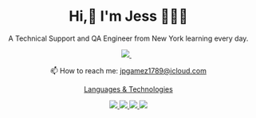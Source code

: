 <h1 align='center'>
  Hi,👋 I'm Jess 🧑🏻‍💻
</h1>

<p align='center'>
  A Technical Support and QA Engineer from New York learning every day.
</p>

<p align='center'>
  <a href="https://www.linkedin.com/in/jpgamez/">
    <img src="https://img.shields.io/badge/linkedin-%230077B5.svg?&style=for-the-badge&logo=linkedin&logoColor=white" />
  </a>&nbsp;&nbsp;
 </p>

 <p align='center'>
  📫 How to reach me: <a href='mailto:jpgamez1789@icloud.com'>jpgamez1789@icloud.com
</p>

<p align='center'>
 Languages & Technologies
<p align='center'>
  <img src="https://img.shields.io/badge/-Python-000?&logo=Python" />
  <img src="https://img.shields.io/badge/-JavaScript-000?&logo=JavaScript" />
  <img src="https://img.shields.io/badge/-React-000?&logo=React" />
  <img src="https://img.shields.io/badge/-Node.js-000?&logo=node.js" />
</p> 
<!---
JGamez17/JGamez17 is a ✨ special ✨ repository because its `README.md` (this file) appears on your GitHub profile.
You can click the Preview link to take a look at your changes.
--->
